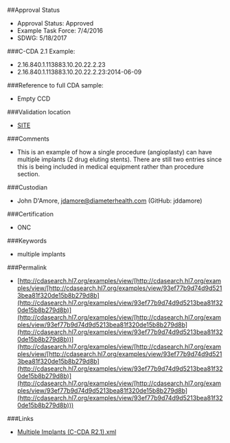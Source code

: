 ##Approval Status 

* Approval Status: Approved
* Example Task Force: 7/4/2016
* SDWG: 5/18/2017

###C-CDA 2.1 Example: 
* 2.16.840.1.113883.10.20.22.2.23
* 2.16.840.1.113883.10.20.22.2.23:2014-06-09

###Reference to full CDA sample:
* Empty CCD

###Validation location

* [SITE](https://sitenv.org/c-cda-validator)

###Comments

* This is an example of how a single procedure (angioplasty) can have multiple implants (2 drug eluting stents). There are still two entries since this is being included in medical equipment rather than procedure section.

###Custodian

* John D'Amore, jdamore@diameterhealth.com (GitHub: jddamore)

###Certification
* ONC

###Keywords

* multiple implants


###Permalink 

* [http://cdasearch.hl7.org/examples/view/[http://cdasearch.hl7.org/examples/view/[http://cdasearch.hl7.org/examples/view/93ef77b9d74d9d5213bea81f320de15b8b279d8b](http://cdasearch.hl7.org/examples/view/93ef77b9d74d9d5213bea81f320de15b8b279d8b)](http://cdasearch.hl7.org/examples/view/[http://cdasearch.hl7.org/examples/view/93ef77b9d74d9d5213bea81f320de15b8b279d8b](http://cdasearch.hl7.org/examples/view/93ef77b9d74d9d5213bea81f320de15b8b279d8b))](http://cdasearch.hl7.org/examples/view/[http://cdasearch.hl7.org/examples/view/[http://cdasearch.hl7.org/examples/view/93ef77b9d74d9d5213bea81f320de15b8b279d8b](http://cdasearch.hl7.org/examples/view/93ef77b9d74d9d5213bea81f320de15b8b279d8b)](http://cdasearch.hl7.org/examples/view/[http://cdasearch.hl7.org/examples/view/93ef77b9d74d9d5213bea81f320de15b8b279d8b](http://cdasearch.hl7.org/examples/view/93ef77b9d74d9d5213bea81f320de15b8b279d8b)))

###Links 

* [Multiple Implants (C-CDA R2.1).xml](https://github.com/HL7/C-CDA-Examples/tree/master/Medical%20Equipment/Multiple%20Implants/Multiple%20Implants%20%28C-CDA%20R2.1%29.xml)
